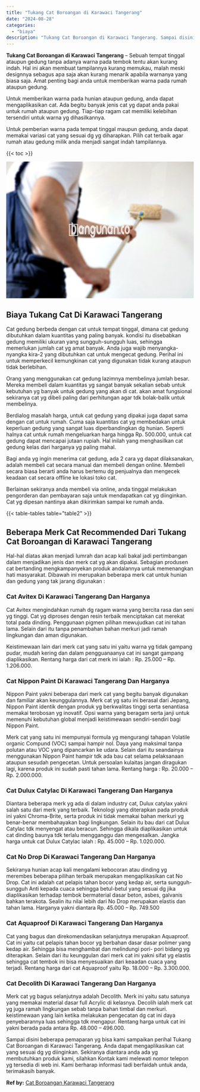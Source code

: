```yaml
---
title: "Tukang Cat Boroangan di Karawaci Tangerang"
date: "2024-08-28"
categories: 
  - "biaya"
description: "Tukang Cat Boroangan di Karawaci Tangerang. Sampai disini beberapa pemaparan yg bisa kami sampaikan perihal Tukang Cat Boroangan di Karawaci Tangerang. Anda..."
---
```


**Tukang Cat Boroangan di Karawaci Tangerang** – Sebuah tempat tinggal ataupun gedung tanpa adanya warna pada tembok tentu akan kurang indah. Hal ini akan membuat tampilannya kurang memukau, malah meski designnya sebagus apa saja akan kurang menarik apabila warnanya yang biasa saja. Amat penting bagi anda untuk memberikan warna pada rumah ataupun gedung.

Untuk memberikan warna pada hunian ataupun gedung, anda dapat mengaplikasikan cat. Ada begitu banyak jenis cat yg dapat anda pakai untuk rumah ataupun gedung. Tiap-tiap ragam cat memiliki kelebihan tersendiri untuk warna yg dihasilkannya.

Untuk pemberian warna pada tempat tinggal maupun gedung, anda dapat memakai variasi cat yang sesuai dg yg diharapkan. Pilih cat terbaik agar rumah atau gedung milik anda menjadi sangat indah tampilannya.

{{< toc >}}

![Tukang Cat Boroangan di Karawaci Tangerang](/images/jasa-cat-murah02.png)

## Biaya Tukang Cat Di Karawaci Tangerang

Cat gedung berbeda dengan cat untuk tempat tinggal, dimana cat gedung dibutuhkan dalam kuantitas yang paling banyak. kondisi itu disebabkan gedung memiliki ukuran yang sungguh-sungguh luas, sehingga memerlukan jumlah cat yg amat banyak. Anda juga wajib menyangka-nyangka kira-2 yang dibutuhkan cat untuk mengecat gedung. Perihal ini untuk memperkecil kemungkinan cat yang digunakan tidak kurang ataupun tidak berlebihan.

Orang yang menggunakan cat gedung lazimnya membelinya jumlah besar. Mereka membeli dalam kuantitas yg sangat banyak sekalian sebab untuk kebutuhan yg banyak untuk gedung yang akan di cat. akan amat fungsional sekiranya cat yg dibeli paling dari perhitungan agar tdk bolak-balik untuk membelinya.

Berdialog masalah harga, untuk cat gedung yang dipakai juga dapat sama dengan cat untuk rumah. Cuma saja kuantitas cat yg membedakan untuk keperluan gedung yang sangat luas diperbandingkan dg hunian. Seperti halnya cat untuk rumah mengeluarkan harga hingga Rp. 500.000, untuk cat gedung dapat mencapai jutaan rupiah. Hal inilah yang menghasilkan cat gedung kelas dari harganya yg paling mahal.

Bagi anda yg ingin menerima cat gedung, ada 2 cara yg dapat dilaksanakan, adalah membeli cat secara manual dan membeli dengan online. Membeli secara biasa berarti anda harus bertemu dg penjualnya dan mengecek keadaan cat secara offline ke lokasi toko cat.

Berlainan sekiranya anda membeli via online, anda tinggal melakukan pengorderan dan pembayaran saja untuk mendapatkan cat yg diinginkan. Cat yg dipesan nantinya akan dikirimkan sampai ke rumah anda.

{{< table-tables table="table2" >}}

## Beberapa Merk Cat Recommended Dari Tukang Cat Boroangan di Karawaci Tangerang

Hal-hal diatas akan menjadi lumrah dan acap kali bakal jadi pertimbangan dalam menjadikan jenis dan merk cat yg akan dipakai. Sebagian produsen cat bertanding mengkampanyekan produk andalannya untuk memenangkan hati masyarakat. Dibawah ini merupakan beberapa merk cat untuk hunian dan gedung yang tak jarang digunakan :

### Cat Avitex Di Karawaci Tangerang Dan Harganya

Cat Avitex mengindahkan rumah dg ragam warna yang bercita rasa dan seni yg tinggi. Cat yg diproses dengan resin terbaik menciptakan cat merekat total pada dinding. Penggunaan pigmen pilihan mewujudkan cat ini tahan lama. Selain dari itu tanpa penambahan bahan merkuri jadi ramah lingkungan dan aman digunakan.

Keistimewaan lain dari merk cat yang satu ini yaitu warna yg tidak gampang pudar, mudah kering dan dalam pengguanaanya cat ini sangat gampang diaplikasikan. Rentang harga dari cat merk ini ialah : Rp. 25.000 – Rp. 1.206.000.

### Cat Nippon Paint Di Karawaci Tangerang Dan Harganya

Nippon Paint yakni beberapa dari merk cat yang begitu banyak digunakan dan familiar akan keunggulannya. Merk cat yg satu ini berasal dari Jepang, Nippon Paint identik dengan produk yg berkwalitas tinggi serta senantiasa memakai terobosan yg inovatif. Opsi warna yang beragam serta janji untuk memenuhi kebutuhan global menjadi keistimewaan sendiri-sendiri bagi Nippon Paint.

Merk cat yang satu ini mempunyai formula yg mengurangi tahapan Volatile organic Compund (VOC) sampai hampir nol. Daya yang maksimal tanpa polutan atau VOC yang dipancarkan ke udara. Selain dari itu seandainya menggunakan Nippon Paint hampir tdk ada bau cat selama pelaksanaan ataupun sesudah pengecetan. Untuk persoalan kulaitas jangan diragukan lagi, karena produk ini sudah pasti tahan lama. Rentang harga : Rp. 20.000 – Rp. 2.000.000.

### Cat Dulux Catylac Di Karawaci Tangerang Dan Harganya

Diantara beberapa merk yg ada di dalam industry cat, Dulux catylax yakni salah satu dari merk yang terbaik. Teknologi yang diterapkan pada produk ini yakni Chroma-Brite, serta produk ini tidak memakai bahan merkuri yg benar-benar membahayakan bagi lingkungan. Selain itu bau dari cat Dulux Catylac tdk menyengat atau beracun. Sehingga dikala diaplikasikan untuk cat dinding baunya tdk terlalu mengganggu dan mengesalkan. Jangka harga untuk cat Dulux Catylac ialah : Rp. 45.000 – Rp. 1.020.000.

### Cat No Drop Di Karawaci Tangerang Dan Harganya

Sekiranya hunian acap kali mengalami kebocoran atau dinding yg merembes beberapa pilihan terbaik merupakan mengaplikasikan cat No Drop. Cat ini adalah cat pelapis tahan bocor yang kedap air, serta sungguh-sungguh Anti kepada cuaca sehingga betul-betul yang sesuai dg jika diaplikasikan terhadap tembok bermaterial dasar beton, asbes, galvanis bahkan terakota. Sealin itu nilai lebih dari No Drop merupakan elastis dan tahan lama. Harganya yakni diantara Rp. 45.000 – Rp. 749.500

### Cat Aquaproof Di Karawaci Tangerang Dan Harganya

Cat yang bagus dan direkomendasikan selanjutnya merupakan Aquaproof. Cat ini yaitu cat pelapis tahan bocor yg berbahan dasar dasar polimer yang kedap air. Sehingga bisa menghambat dan melindungi pori- pori bidang yg diterapkan. Selain dari itu keunggulan dari merk cat ini yakni sifat yg elastis sehingga cat tembok ini bisa menyesuaikan dari keaadan cuaca yang terjadi. Rentang harga dari cat Aquaproof yaitu Rp. 18.000 – Rp. 3.300.000.

### Cat Decolith Di Karawaci Tangerang Dan Harganya

Merk cat yg bagus selanjutnya adalah Decolith. Merk ini yaitu satu satunya yang memakai material dasar full Acrylic di kelasnya. Decolih ialah merk cat yg juga ramah lingkungan sebab tanpa bahan timbal dan merkuri. keistimewaan yang lain ketika melakukan pengecatan dg cat ini daya penyebarannya luas sehingga tdk mengapur. Rentang harga untuk cat ini yakni berada pada antara Rp. 48.000 – 496.000.

Sampai disini beberapa pemaparan yg bisa kami sampaikan perihal Tukang Cat Boroangan di Karawaci Tangerang. Anda dapat mengaplikasikan cat yang sesuai dg yg diinginkan. Sekiranya diantara anda ada yg membutuhkan produk kami, silahkan Kontak kami melewati nomor telepon yg tersedia di web ini. Kami berharap informasi tadi berfaidah untuk anda, terimakasih banyak.

**Ref by:** [Cat Boroangan Karawaci Tangerang](https://id.wikipedia.org/wiki/Cat)
